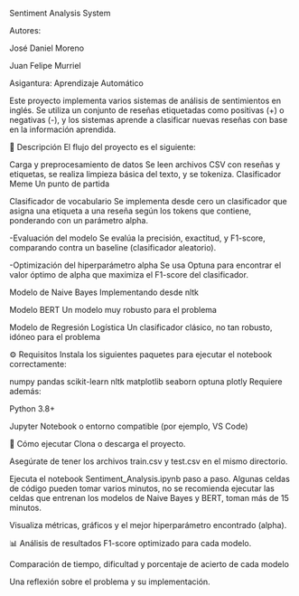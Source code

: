 Sentiment Analysis System

Autores:

José Daniel Moreno

Juan Felipe Murriel

Asigantura: Aprendizaje Automático


Este proyecto implementa varios sistemas de análisis de sentimientos en inglés. Se utiliza un conjunto de reseñas etiquetadas como positivas (+) o negativas (-), y los sistemas aprende a clasificar nuevas reseñas con base en la información aprendida.

🧠 Descripción
El flujo del proyecto es el siguiente:

Carga y preprocesamiento de datos
Se leen archivos CSV con reseñas y etiquetas, se realiza limpieza básica del texto, y se tokeniza.
Clasificador Meme
Un punto de partida

Clasificador de vocabulario
Se implementa desde cero un clasificador que asigna una etiqueta a una reseña según los tokens que contiene, ponderando con un parámetro alpha.

-Evaluación del modelo
Se evalúa la precisión, exactitud, y F1-score, comparando contra un baseline (clasificador aleatorio).

-Optimización del hiperparámetro alpha
Se usa Optuna para encontrar el valor óptimo de alpha que maximiza el F1-score del clasificador.

Modelo de Naive Bayes
Implementando desde nltk

Modelo BERT
Un modelo muy robusto para el problema

Modelo de Regresión Logística
Un clasificador clásico, no tan robusto, idóneo para el problema

⚙️ Requisitos
Instala los siguientes paquetes para ejecutar el notebook correctamente:

numpy pandas scikit-learn nltk matplotlib seaborn optuna plotly
Requiere además:

Python 3.8+

Jupyter Notebook o entorno compatible (por ejemplo, VS Code)

🚀 Cómo ejecutar
Clona o descarga el proyecto.

Asegúrate de tener los archivos train.csv y test.csv en el mismo directorio.

Ejecuta el notebook Sentiment_Analysis.ipynb paso a paso. Algunas celdas de código pueden tomar varios minutos, no se recomienda ejecutar las celdas que entrenan los modelos de Naive Bayes y BERT, toman más de 15 minutos.

Visualiza métricas, gráficos y el mejor hiperparámetro encontrado (alpha).

📊 Análisis de resultados
F1-score optimizado para cada modelo.

Comparación de tiempo, dificultad y porcentaje de acierto de cada modelo

Una reflexión sobre el problema y su implementación.
